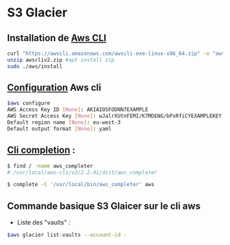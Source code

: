 # S3 Glacier

## Installation de [Aws CLI](https://docs.aws.amazon.com/cli/latest/userguide/install-cliv2-linux.html)

```bash
curl "https://awscli.amazonaws.com/awscli-exe-linux-x86_64.zip" -o "awscliv2.zip"
unzip awscliv2.zip #apt install zip
sudo ./aws/install
``` 

## [Configuration](https://docs.aws.amazon.com/cli/latest/userguide/cli-configure-quickstart.html) Aws cli

```bash
$aws configure
AWS Access Key ID [None]: AKIAIOSFODNN7EXAMPLE
AWS Secret Access Key [None]: wJalrXUtnFEMI/K7MDENG/bPxRfiCYEXAMPLEKEY
Default region name [None]: eu-west-3
Default output format [None]: yaml
```

## [Cli completion](https://docs.aws.amazon.com/cli/latest/userguide/cli-configure-completion.html) :

```bash
$ find / -name aws_completer
# /usr/local/aws-cli/v2/2.2.41/dist/aws_completer

$ complete -C '/usr/local/bin/aws_completer' aws
```

## Commande basique S3 Glaicer sur le cli aws


- Liste des "vaults" :

```bash
$aws glacier list-vaults --account-id -
```



```bash

```
